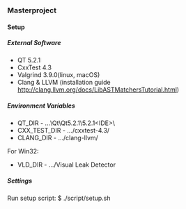 ### Masterproject

#### Setup

##### External Software

* QT 5.2.1
* CxxTest 4.3
* Valgrind 3.9.0(linux, macOS)
* Clang & LLVM (installation guide http://clang.llvm.org/docs/LibASTMatchersTutorial.html)

##### Environment Variables

* QT_DIR - ...\Qt\Qt5.2.1\5.2.1\<IDE>\
* CXX_TEST_DIR - .../cxxtest-4.3/
* CLANG_DIR - .../clang-llvm/

For Win32:
* VLD_DIR - .../Visual Leak Detector

##### Settings

Run setup script:
$ ./script/setup.sh
